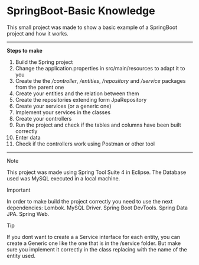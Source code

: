 # SpringBoot-Basic Knowledge
This small project was made to show a basic example of a SpringBoot project and how it works.

---

**Steps to make**

1. Build the Spring project
2. Change the application.properties in src/main/resources to adapt it to you
3. Create the the */controller*, */entities*, */repository* and */service* packages from the parent one
4. Create your entities and the relation between them
5. Create the repositories extending form JpaRepository
6. Create your services (or a generic one)
7. Implement your services in the classes
8. Create your controllers
9. Run the project and check if the tables and columns have been built correctly
10. Enter data
11. Check if the controllers work using Postman or other tool

---

>[!NOTE]
>This project was made using Spring Tool Suite 4 in Eclipse.
>The Database used was MySQL executed in a local machine.

>[!IMPORTANT]
>In order to make build the project correctly you need to use the next dependencies:
>Lombok.
>MySQL Driver.
>Spring Boot DevTools.
>Spring Data JPA.
>Spring Web.

>[!TIP]
>If you dont want to create a a Service interface for each entity,
>you can create a Generic one like the one that is in the /service folder.
>But make sure you implement it correctly in the class replacing <T> with
>the name of the entity used.

